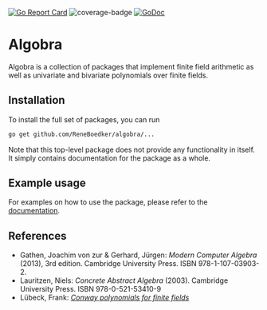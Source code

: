 [![Go Report Card](https://goreportcard.com/badge/github.com/ReneBoedker/algobra)](https://goreportcard.com/report/github.com/ReneBoedker/algobra)
![coverage-badge](https://img.shields.io/badge/coverage-92.6%25-brightgreen?cacheSeconds=86400&style=flat)
[![GoDoc](https://godoc.org/github.com/ReneBoedker/algobra?status.svg)](https://godoc.org/github.com/ReneBoedker/algobra)

# Algobra
Algobra is a collection of packages that implement finite field arithmetic as well as univariate and bivariate polynomials over finite fields.

## Installation
To install the full set of packages, you can run
```sh
go get github.com/ReneBoedker/algobra/...
```
Note that this top-level package does not provide any functionality in itself. It simply contains documentation for the package as a whole.

## Example usage
For examples on how to use the package, please refer to the [documentation](https://godoc.org/github.com/ReneBoedker/algobra).

## References
* Gathen, Joachim von zur &amp; Gerhard, Jürgen: _Modern Computer Algebra_ (2013), 3rd edition. Cambridge University Press. ISBN 978-1-107-03903-2.
* Lauritzen, Niels: _Concrete Abstract Algebra_ (2003). Cambridge University Press. ISBN 978-0-521-53410-9
* Lübeck, Frank: [_Conway polynomials for finite fields_](http://www.math.rwth-aachen.de/~Frank.Luebeck/data/ConwayPol/index.html?LANG=en)
